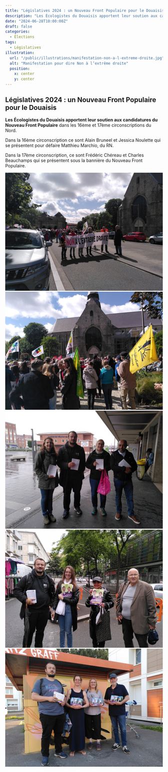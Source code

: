 ```yaml
---
title: "Législatives 2024 : un Nouveau Front Populaire pour le Douaisis"
description: "Les Écologistes du Douaisis apportent leur soutien aux candidatures du Nouveau Front Populaire dans les 16ème et 17ème circonscriptions du Nord."
date: "2024-06-28T10:00:00Z"
draft: false
categories:
  - Élections
tags:
  - Législatives
illustration:
  url: "/public/illustrations/manifestation-non-a-l-extreme-droite.jpg"
  alt: "Manifestation pour dire Non à l’extrême droite"
  position:
    x: center
    y: center
---
```


## Législatives 2024 : un Nouveau Front Populaire pour le Douaisis

**Les Écologistes du Douaisis apportent leur soutien aux candidatures du Nouveau Front Populaire** dans les 16ème et 17ème circonscriptions du Nord.

Dans la 16ème circonscription ce sont Alain Bruneel et Jessica Noulette qui se présentent pour défaire Matthieu Marchio, du RN.

Dans la 17ème circonscription, ce sont Frédéric Chéreau et Charles Beauchamps qui se présentent sous la bannière du Nouveau Front Populaire.

![Manifestation pour dire Non à l’extrême droite, bannière des syndicats](/public/illustrations/manifestation-non-a-l-extreme-droite.jpg)
![Manifestation pour dire Non à l’extrême droite avec Stéphanie Stiernon](/public/illustrations/manifestation-non-a-l-extreme-droite-stephanie-stiernon.jpg)
![Photographie du tractage en gare de Douai](/public/illustrations/tractage-gare-douai-legislatives-2024.jpg)
![Photographie du tractage sur le marché du Barlet](/public/illustrations/tractage-marche-barlet-douai.jpg)
![Photographie du tractage à la résidence des Moineaux](/public/illustrations/tractage-residence-des-moineux-raquet-douai.jpg)
